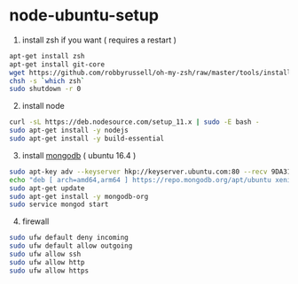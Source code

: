 # node-ubuntu-setup

1. install zsh if you want ( requires a restart )
```sh
apt-get install zsh
apt-get install git-core
wget https://github.com/robbyrussell/oh-my-zsh/raw/master/tools/install.sh -O - | zsh
chsh -s `which zsh`
sudo shutdown -r 0
```

2. install node
```sh
curl -sL https://deb.nodesource.com/setup_11.x | sudo -E bash -
sudo apt-get install -y nodejs
sudo apt-get install -y build-essential
```

3. install <a href="https://docs.mongodb.com/manual/tutorial/install-mongodb-on-ubuntu/">mongodb</a> ( ubuntu 16.4 ) 
```sh
sudo apt-key adv --keyserver hkp://keyserver.ubuntu.com:80 --recv 9DA31620334BD75D9DCB49F368818C72E52529D4
echo "deb [ arch=amd64,arm64 ] https://repo.mongodb.org/apt/ubuntu xenial/mongodb-org/4.0 multiverse" | sudo tee /etc/apt/sources.list.d/mongodb-org-4.0.list
sudo apt-get update
sudo apt-get install -y mongodb-org
sudo service mongod start
```

4. firewall
```sh
sudo ufw default deny incoming
sudo ufw default allow outgoing
sudo ufw allow ssh
sudo ufw allow http
sudo ufw allow https
```
